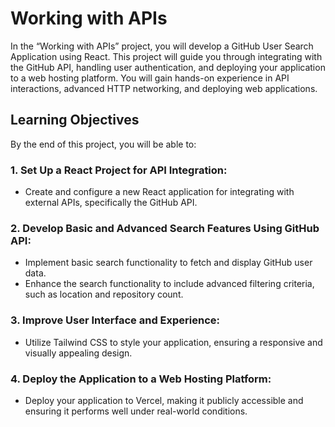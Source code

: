# Working with APIs

In the “Working with APIs” project, you will develop a GitHub User Search Application using React. This project will guide you through integrating with the GitHub API, handling user authentication, and deploying your application to a web hosting platform. You will gain hands-on experience in API interactions, advanced HTTP networking, and deploying web applications.

## Learning Objectives

By the end of this project, you will be able to:

### 1. Set Up a React Project for API Integration:

- Create and configure a new React application for integrating with external APIs, specifically the GitHub API.

### 2. Develop Basic and Advanced Search Features Using GitHub API:

- Implement basic search functionality to fetch and display GitHub user data.
- Enhance the search functionality to include advanced filtering criteria, such as location and repository count.

### 3. Improve User Interface and Experience:

- Utilize Tailwind CSS to style your application, ensuring a responsive and visually appealing design.

### 4. Deploy the Application to a Web Hosting Platform:

- Deploy your application to Vercel, making it publicly accessible and ensuring it performs well under real-world conditions.